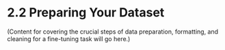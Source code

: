 # 2.2 Preparing Your Dataset

(Content for covering the crucial steps of data preparation, formatting, and cleaning for a fine-tuning task will go here.)
